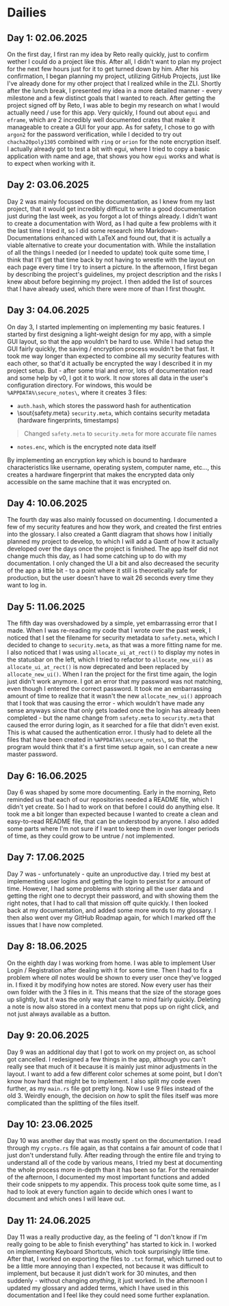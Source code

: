 # Dailies

## Day 1: 02.06.2025

On the first day, I first ran my idea by Reto really quickly, just to confirm wether I could do a project like this. After all, I didn't want to plan my project for the next few hours just for it to get turned down by him. After his confirmation, I began planning my project, utilizing GitHub Projects, just like I've already done for my other project that I realized while in the ZLI. Shortly after the lunch break, I presented my idea in a more detailed manner - every milestone and a few distinct goals that I wanted to reach. After getting the project signed off by Reto, I was able to begin my research on what I would actually need / use for this app. Very quickly, I found out about `egui` and `eframe`, which are 2 incredibly well documented crates that make it manageable to create a GUI for your app. As for safety, I chose to go with `argon2` for the password verification, while I decided to try out `chacha20poly1305` combined with `ring` or `orion` for the note encryption itself. I actually already got to test a bit with egui, where I tried to copy a basic application with name and age, that shows you how `egui` works and what is to expect when working with it.

## Day 2: 03.06.2025

Day 2 was mainly focussed on the documentation, as I knew from my last project, that it would get incredibly difficult to write a good documentation just during the last week, as you forgot a lot of things already. I didn't want to create a documentation with Word, as I had quite a few problems with it the last time I tried it, so I did some research into Markdown-Documentations enhanced with LaTeX and found out, that it is actually a viable alternative to create your documentation with. While the installation of all the things I needed (or I needed to update) took quite some time, I think that I'll get that time back by not having to wrestle with the layout on each page every time I try to insert a picture. In the afternoon, I first began by describing the project's guidelines, my project description and the risks I knew about before beginning my project. I then added the list of sources that I have already used, which there were more of than I first thought.

## Day 3: 04.06.2025

On day 3, I started implementing on implementing my basic features. I started by first designing a light-weight design for my app, with a simple GUI layout, so that the app wouldn't be hard to use. While I had setup the GUI fairly quickly, the saving / encryption process wouldn't be that fast. It took me way longer than expected to combine all my security features with each other, so that'd it actually be encrypted the way I described it in my project setup. But - after some trial and error, lots of documentation read and some help by v0, I got it to work. It now stores all data in the user's configuration directory. For windows, this would be `%APPDATA%\secure_notes\`, where it creates 3 files:

- `auth.hash`, which stores the password hash for authentication
- \sout{safety.meta} `security.meta`, which contains security metadata (hardware fingerprints, timestamps)

> Changed `safety.meta` to `security.meta` for more accurate file names

- `notes.enc`, which is the encrypted note data itself

By implementing an encryption key which is bound to hardware characteristics like username, operating system, computer name, etc..., this creates a hardware fingerprint that makes the encrypted data only accessible on the same machine that it was encrypted on.

## Day 4: 10.06.2025

The fourth day was also mainly focussed on documenting. I documented a few of my security features and how they work, and created the first entries into the glossary. I also created a Gantt diagram that shows how I initially planned my project to develop, to which I will add a Gantt of how it actually developed over the days once the project is finished. The app itself did not change much this day, as I had some catching up to do with my documentation. I only changed the UI a bit and also decreased the security of the app a little bit - to a point where it still is theoretically safe for production, but the user doesn't have to wait 26 seconds every time they want to log in.

## Day 5: 11.06.2025

The fifth day was overshadowed by a simple, yet embarrassing error that I made. When I was re-reading my code that I wrote over the past week, I noticed that I set the filename for security metadata to `safety.meta`, which I decided to change to `security.meta`, as that was a more fitting name for me. I also noticed that I was using `allocate_ui_at_rect()` to display my notes in the statusbar on the left, which I tried to refactor to `allocate_new_ui()` as `allocate_ui_at_rect()` is now deprecated and been replaced by `allocate_new_ui()`. When I ran the project for the first time again, the login just didn't work anymore. I got an error that my password was not matching, even though I entered the correct password. It took me an embarrassing amount of time to realize that it wasn't the new `allocate_new_ui()` approach that I took that was causing the error - which wouldn't have made any sense anyways since that only gets loaded once the login has already been completed - but the name change from `safety.meta` to `security.meta` that caused the error during login, as it searched for a file that didn't even exist. This is what caused the authentication error. I thusly had to delete all the files that have been created in `%APPDATA%\secure_notes\`, so that the program would think that it's a first time setup again, so I can create a new master password.

## Day 6: 16.06.2025

Day 6 was shaped by some more documenting. Early in the morning, Reto reminded us that each of our repositories needed a README file, which I didn't yet create. So I had to work on that before I could do anything else. It took me a bit longer than expected because I wanted to create a clean and easy-to-read README file, that can be understood by anyone. I also added some parts where I'm not sure if I want to keep them in over longer periods of time, as they could grow to be untrue / not implemented.

## Day 7: 17.06.2025

Day 7 was - unfortunately - quite an unproductive day. I tried my best at implementing user logins and getting the login to persist for _x_ amount of time. However, I had some problems with storing all the user data and getting the right one to decrypt their password, and with showing them the right notes, that I had to call that mission off quite quickly. I then looked back at my documentation, and added some more words to my glossary. I then also went over my GitHub Roadmap again, for which I marked off the issues that I have now completed.

## Day 8: 18.06.2025

On the eighth day I was working from home. I was able to implement User Login / Registration after dealing with it for some time. Then I had to fix a problem where _all_ notes would be shown to every user once they've logged in. I fixed it by modifying how notes are stored. Now every user has their own folder with the 3 files in it. This means that the size of the storage goes up slightly, but it was the only way that came to mind fairly quickly. Deleting a note is now also stored in a context menu that pops up on right click, and not just always available as a button.

## Day 9: 20.06.2025

Day 9 was an additional day that I got to work on my project on, as school got cancelled. I redesigned a few things in the app, although you can't really see that much of it because it is mainly just minor adjustments in the layout. I want to add a few different color schemes at some point, but I don't know how hard that might be to implement. I also split my code even further, as my `main.rs` file got pretty long. Now I use 9 files instead of the old 3. Weirdly enough, the decision on _how_ to split the files itself was more complicated than the splitting of the files itself.

## Day 10: 23.06.2025

Day 10 was another day that was mostly spent on the documentation. I read through my `crypto.rs` file again, as that contains a fair amount of code that I just don't understand fully. After reading through the entire file and trying to understand all of the code by various means, I tried my best at documenting the whole process more in-depth than it has been so far. For the remainder of the afternoon, I documented my most important functions and added their code snippets to my appendix. This process took quite some time, as I had to look at every function again to decide which ones I want to document and which ones I will leave out.

## Day 11: 24.06.2025

Day 11 was a really productive day, as the feeling of "I don't know if I'm really going to be able to finish everything" has started to kick in. I worked on implementing Keyboard Shortcuts, which took surprisingly little time. After that, I worked on exporting the files to `.txt` format, which turned out to be a little more annoying than I expected, not because it was difficult to implement, but because it just didn't work for 30 minutes, and then suddenly - without changing _anything_, it just worked. In the afternoon I updated my glossary and added terms, which I have used in this documentation and I feel like they could need some further explanation.
